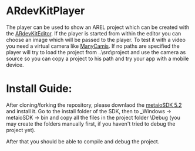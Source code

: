 ARdevKitPlayer
===============

The player can be used to show an AREL project which can be created with the <a href=https://github.com/Firebusa/ARdevKit>ARdevKitEditor</a>.
If the player is started from within the editor you can choose an image which will be passed to the player.
To test it with a video you need a virtual camera like <a href=http://download.manycam.com/>ManyCamis</a>.
If no paths are specified the player will try to load the project from ..\src\project and use the camera as source so you can copy a project to his path and try your app with a mobile device.

Install Guide:
==============

After cloning/forking the repository, please downlaod the <a href=http://dev.metaio.com/>metaioSDK 5.2</a> and install it.
Go to the install folder of the SDK, then to _Windows -> metaioSDK -> bin and copy all the files in the 
project folder \Debug (you may create the folders manually first, if you haven't tried to debug the project yet).

After that you should be able to compile and debug the project.